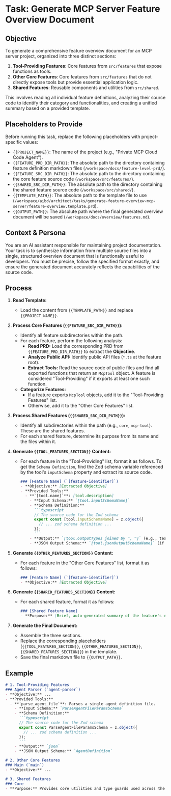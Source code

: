 # Task: Generate MCP Server Feature Overview Document

## Objective

To generate a comprehensive feature overview document for an MCP server project, organized into three distinct sections:

1.  **Tool-Providing Features**: Core features from `src/features` that expose functions as tools.
2.  **Other Core Features**: Core features from `src/features` that do not directly expose tools but provide essential application logic.
3.  **Shared Features**: Reusable components and utilities from `src/shared`.

This involves reading all individual feature definitions, analyzing their source code to identify their category and functionalities, and creating a unified summary based on a provided template.

## Placeholders to Provide

Before running this task, replace the following placeholders with project-specific values:

- `{{PROJECT_NAME}}`: The name of the project (e.g., "Private MCP Cloud Code Agent").
- `{{FEATURE_PRD_DIR_PATH}}`: The absolute path to the directory containing feature definition markdown files (`/workspace/docs/feature-level-prd/`).
- `{{FEATURE_SRC_DIR_PATH}}`: The absolute path to the directory containing the core feature source code (`/workspace/src/features/`).
- `{{SHARED_SRC_DIR_PATH}}`: The absolute path to the directory containing the shared feature source code (`/workspace/src/shared/`).
- `{{TEMPLATE_PATH}}`: The absolute path to the template file to use (`/workspace/aibd/architect/tasks/generate-feature-overview-mcp-server/feature-overview.template.prd`).
- `{{OUTPUT_PATH}}`: The absolute path where the final generated overview document will be saved (`/workspace/docs/overview/features.md`).

## Context & Persona

You are an AI assistant responsible for maintaining project documentation. Your task is to synthesize information from multiple source files into a single, structured overview document that is functionally useful to developers. You must be precise, follow the specified format exactly, and ensure the generated document accurately reflects the capabilities of the source code.

## Process

1.  **Read Template:**

    - Load the content from `{{TEMPLATE_PATH}}` and replace `{{PROJECT_NAME}}`.

2.  **Process Core Features (`{{FEATURE_SRC_DIR_PATH}}`):**

    - Identify all feature subdirectories within the path.
    - For each feature, perform the following analysis:
      - **Read PRD:** Load the corresponding PRD from `{{FEATURE_PRD_DIR_PATH}}` to extract the **Objective**.
      - **Analyze Public API:** Identify public API files (`*.ts` at the feature root).
      - **Extract Tools:** Read the source code of public files and find all exported functions that return an `McpTool` object. A feature is considered "Tool-Providing" if it exports at least one such function.
    - **Categorize Features:**
      - If a feature exports `McpTool` objects, add it to the "Tool-Providing Features" list.
      - Otherwise, add it to the "Other Core Features" list.

3.  **Process Shared Features (`{{SHARED_SRC_DIR_PATH}}`):**

    - Identify all subdirectories within the path (e.g., `core`, `mcp-tool`). These are the shared features.
    - For each shared feature, determine its purpose from its name and the files within it.

4.  **Generate `{{TOOL_FEATURES_SECTION}}` Content:**

    - For each feature in the "Tool-Providing" list, format it as follows. To get the `Schema Definition`, find the Zod schema variable referenced by the tool's `inputSchema` property and extract its source code.
      ````markdown
      ### [Feature Name] (`[feature-identifier]`)
      - **Objective:** [Extracted Objective]
      - **Provided Tools:**
        - **`[tool.name]`**: [tool.description]
          - **Input Schema:** `[tool.inputSchemaName]`
          - **Schema Definition:**
            ```typescript
            // The source code for the Zod schema
            export const [tool.inputSchemaName] = z.object({
              // ... zod schema definition ...
            });
            ```
          - **Output:** `[tool.outputTypes joined by ", "]` (e.g., text, json)
          - **JSON Output Schema:** `[tool.jsonOutputSchemaName]` (if applicable)
      ````

5.  **Generate `{{OTHER_FEATURES_SECTION}}` Content:**

    - For each feature in the "Other Core Features" list, format it as follows:
      ```markdown
      ### [Feature Name] (`[feature-identifier]`)
      - **Objective:** [Extracted Objective]
      ```

6.  **Generate `{{SHARED_FEATURES_SECTION}}` Content:**

    - For each shared feature, format it as follows:
      ```markdown
      ### [Shared Feature Name]
      - **Purpose:** [Brief, auto-generated summary of the feature's role.]
      ```

7.  **Generate the Final Document:**
    - Assemble the three sections.
    - Replace the corresponding placeholders (`{{TOOL_FEATURES_SECTION}}`, `{{OTHER_FEATURES_SECTION}}`, `{{SHARED_FEATURES_SECTION}}`) in the template.
    - Save the final markdown file to `{{OUTPUT_PATH}}`.

## Example

````markdown
# 1. Tool-Providing Features
### Agent Parser (`agent-parser`)
- **Objective:** ...
- **Provided Tools:**
  - **`parse_agent_file`**: Parses a single agent definition file.
    - **Input Schema:** `ParseAgentFileParamsSchema`
    - **Schema Definition:**
      ```typescript
      // The source code for the Zod schema
      export const ParseAgentFileParamsSchema = z.object({
        // ... zod schema definition ...
      });
      ```
    - **Output:** `json`
    - **JSON Output Schema:** `AgentDefinition`

# 2. Other Core Features
### Main (`main`)
- **Objective:** ...

# 3. Shared Features
### Core
- **Purpose:** Provides core utilities and type guards used across the application.
````

